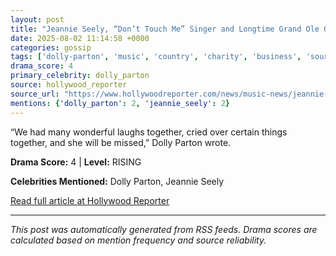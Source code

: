 ```yaml
---
layout: post
title: "Jeannie Seely, “Don’t Touch Me” Singer and Longtime Grand Ole Opry Host, Dies at 85"
date: 2025-08-02 11:14:58 +0000
categories: gossip
tags: ['dolly-parton', 'music', 'country', 'charity', 'business', 'source-hollywood_reporter', 'drama-rising']
drama_score: 4
primary_celebrity: dolly_parton
source: hollywood_reporter
source_url: "https://www.hollywoodreporter.com/news/music-news/jeannie-seely-dead-country-music-singer-grande-ole-opry-1236336256/"
mentions: {'dolly_parton': 2, 'jeannie_seely': 2}
---
```


“We had many wonderful laughs together, cried over certain things together, and she will be missed,” Dolly Parton wrote.

**Drama Score:** 4 | **Level:** RISING

**Celebrities Mentioned:** Dolly Parton, Jeannie Seely

[Read full article at Hollywood Reporter](https://www.hollywoodreporter.com/news/music-news/jeannie-seely-dead-country-music-singer-grande-ole-opry-1236336256/)

---
*This post was automatically generated from RSS feeds. Drama scores are calculated based on mention frequency and source reliability.*
